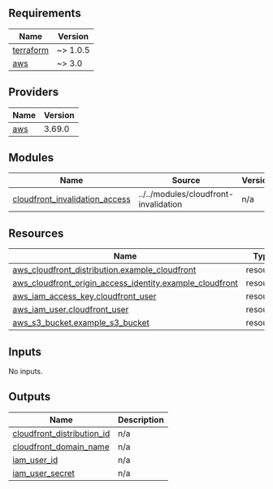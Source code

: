 <!-- BEGIN_TF_DOCS -->
## Requirements

| Name | Version |
|------|---------|
| <a name="requirement_terraform"></a> [terraform](#requirement\_terraform) | ~> 1.0.5 |
| <a name="requirement_aws"></a> [aws](#requirement\_aws) | ~> 3.0 |

## Providers

| Name | Version |
|------|---------|
| <a name="provider_aws"></a> [aws](#provider\_aws) | 3.69.0 |

## Modules

| Name | Source | Version |
|------|--------|---------|
| <a name="module_cloudfront_invalidation_access"></a> [cloudfront\_invalidation\_access](#module\_cloudfront\_invalidation\_access) | ../../modules/cloudfront-invalidation | n/a |

## Resources

| Name | Type |
|------|------|
| [aws_cloudfront_distribution.example_cloudfront](https://registry.terraform.io/providers/hashicorp/aws/latest/docs/resources/cloudfront_distribution) | resource |
| [aws_cloudfront_origin_access_identity.example_cloudfront](https://registry.terraform.io/providers/hashicorp/aws/latest/docs/resources/cloudfront_origin_access_identity) | resource |
| [aws_iam_access_key.cloudfront_user](https://registry.terraform.io/providers/hashicorp/aws/latest/docs/resources/iam_access_key) | resource |
| [aws_iam_user.cloudfront_user](https://registry.terraform.io/providers/hashicorp/aws/latest/docs/resources/iam_user) | resource |
| [aws_s3_bucket.example_s3_bucket](https://registry.terraform.io/providers/hashicorp/aws/latest/docs/resources/s3_bucket) | resource |

## Inputs

No inputs.

## Outputs

| Name | Description |
|------|-------------|
| <a name="output_cloudfront_distribution_id"></a> [cloudfront\_distribution\_id](#output\_cloudfront\_distribution\_id) | n/a |
| <a name="output_cloudfront_domain_name"></a> [cloudfront\_domain\_name](#output\_cloudfront\_domain\_name) | n/a |
| <a name="output_iam_user_id"></a> [iam\_user\_id](#output\_iam\_user\_id) | n/a |
| <a name="output_iam_user_secret"></a> [iam\_user\_secret](#output\_iam\_user\_secret) | n/a |
<!-- END_TF_DOCS -->